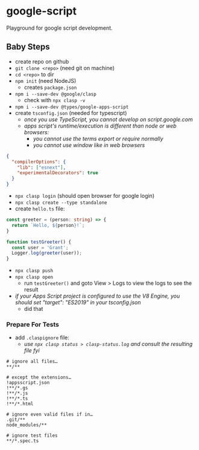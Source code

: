 # google-script

Playground for google script development.

## Baby Steps

- create repo on github
- `git clone <repo>` (need git on machine)
- `cd <repo>` to dir
- `npm init` (need NodeJS)
  - creates `package.json`
- `npm i --save-dev @google/clasp`
  - check with `npx clasp -v`
- `npm i --save-dev @types/google-apps-script`
- create `tsconfig.json` (needed for typescript)
  - _once you use TypeScript, you cannot develop on script.google.com_
  - _apps script's runtime/execution is different than node or web browsers:_
    - _you cannot use the terms export or require normally_
    - _you cannot use window like in web browsers_
```json
{
  "compilerOptions": {
    "lib": ["esnext"],
    "experimentalDecorators": true
  }
}
```
- `npx clasp login` (should open browser for google login)
- `npx clasp create --type standalone`
- create `hello.ts` file:
```ts
const greeter = (person: string) => {
  return `Hello, ${person}!`;
}

function testGreeter() {
  const user = 'Grant';
  Logger.log(greeter(user));
}
```
- `npx clasp push`
- `npx clasp open`
  - run `testGreeter()` and goto View > Logs to view the logs to see the result
- _if your Apps Script project is configured to use the V8 Engine, you should set "target": "ES2019" in your tsconfig.json_
  - did that

### Prepare For Tests

- add `.claspignore` file:
  - _use `npx clasp status > clasp-status.log` and consult the resulting file fyi_
```
# ignore all files…
**/**

# except the extensions…
!appsscript.json
!**/*.gs
!**/*.js
!**/*.ts
!**/*.html

# ignore even valid files if in…
.git/**
node_modules/**

# ignore test files
**/*.spec.ts
```
